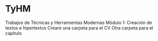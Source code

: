 # TyHM
Trabajos de Técnicas y Herramientas Modernas
Módulo 1: Creación de textos e hipertextos
Creare una carpeta para el CV
Otra carpeta para el capítulo
